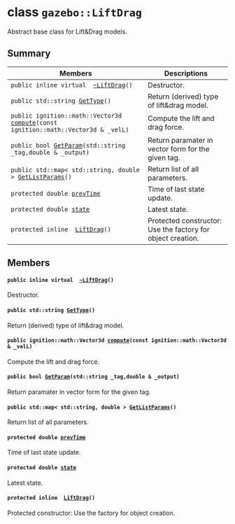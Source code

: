 # class `gazebo::LiftDrag` 

Abstract base class for Lift&Drag models.

## Summary

 Members                        | Descriptions                                
--------------------------------|---------------------------------------------
`public inline virtual  `[`~LiftDrag`](#classgazebo_1_1_lift_drag_1a7025e5299778dfb25ee8e1eaed4ecb83)`()` | Destructor.
`public std::string `[`GetType`](#classgazebo_1_1_lift_drag_1ad8a25e574ba7f75b30e8813b315010b3)`()` | Return (derived) type of lift&drag model.
`public ignition::math::Vector3d `[`compute`](#classgazebo_1_1_lift_drag_1ac20f4dbd4ea08d8d9d0852f8e2b128b0)`(const ignition::math::Vector3d & _velL)` | Compute the lift and drag force.
`public bool `[`GetParam`](#classgazebo_1_1_lift_drag_1a4e2d58afb4af2ba7c0f169cd8fcebb3b)`(std::string _tag,double & _output)` | Return paramater in vector form for the given tag.
`public std::map< std::string, double > `[`GetListParams`](#classgazebo_1_1_lift_drag_1a7d35e963ce57451f5939ccff9a956285)`()` | Return list of all parameters.
`protected double `[`prevTime`](#classgazebo_1_1_lift_drag_1aa062dc13d3a5c4b9d6de277cc578eee7) | Time of last state update.
`protected double `[`state`](#classgazebo_1_1_lift_drag_1a73cd43d69e94ce2a392abe437c732cb0) | Latest state.
`protected inline  `[`LiftDrag`](#classgazebo_1_1_lift_drag_1aa9f53de408dfca89a517be7dbcd673c6)`()` | Protected constructor: Use the factory for object creation.

## Members

#### `public inline virtual  `[`~LiftDrag`](#classgazebo_1_1_lift_drag_1a7025e5299778dfb25ee8e1eaed4ecb83)`()` 

Destructor.

#### `public std::string `[`GetType`](#classgazebo_1_1_lift_drag_1ad8a25e574ba7f75b30e8813b315010b3)`()` 

Return (derived) type of lift&drag model.

#### `public ignition::math::Vector3d `[`compute`](#classgazebo_1_1_lift_drag_1ac20f4dbd4ea08d8d9d0852f8e2b128b0)`(const ignition::math::Vector3d & _velL)` 

Compute the lift and drag force.

#### `public bool `[`GetParam`](#classgazebo_1_1_lift_drag_1a4e2d58afb4af2ba7c0f169cd8fcebb3b)`(std::string _tag,double & _output)` 

Return paramater in vector form for the given tag.

#### `public std::map< std::string, double > `[`GetListParams`](#classgazebo_1_1_lift_drag_1a7d35e963ce57451f5939ccff9a956285)`()` 

Return list of all parameters.

#### `protected double `[`prevTime`](#classgazebo_1_1_lift_drag_1aa062dc13d3a5c4b9d6de277cc578eee7) 

Time of last state update.

#### `protected double `[`state`](#classgazebo_1_1_lift_drag_1a73cd43d69e94ce2a392abe437c732cb0) 

Latest state.

#### `protected inline  `[`LiftDrag`](#classgazebo_1_1_lift_drag_1aa9f53de408dfca89a517be7dbcd673c6)`()` 

Protected constructor: Use the factory for object creation.

